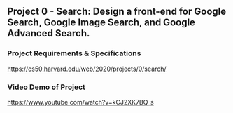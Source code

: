 ## Project 0 - Search: Design a front-end for Google Search, Google Image Search, and Google Advanced Search.
### Project Requirements & Specifications
https://cs50.harvard.edu/web/2020/projects/0/search/

### Video Demo of Project
https://www.youtube.com/watch?v=kCJ2XK7BQ_s
